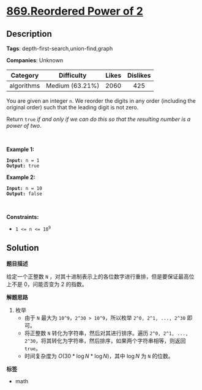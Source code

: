 # [869.Reordered Power of 2](https://leetcode.com/problems/reordered-power-of-2/description/)

## Description

**Tags**: depth-first-search,union-find,graph

**Companies**: Unknown

|  Category  |   Difficulty    | Likes | Dislikes |
| :--------: | :-------------: | :---: | :------: |
| algorithms | Medium (63.21%) | 2060  |   425    |

<p>You are given an integer <code>n</code>. We reorder the digits in any order (including the original order) such that the leading digit is not zero.</p>
<p>Return <code>true</code> <em>if and only if we can do this so that the resulting number is a power of two</em>.</p>
<p>&nbsp;</p>
<p><strong class="example">Example 1:</strong></p>
<pre><code><strong>Input:</strong> n = 1
<strong>Output:</strong> true</code></pre>
<p><strong class="example">Example 2:</strong></p>
<pre><code><strong>Input:</strong> n = 10
<strong>Output:</strong> false</code></pre>
<p>&nbsp;</p>
<p><strong>Constraints:</strong></p>
<ul>
  <li><code>1 &lt;= n &lt;= 10<sup>9</sup></code></li>
</ul>

## Solution

**题目描述**

给定一个正整数 `N` ，对其十进制表示上的各位数字进行重排，但是要保证最高位上不是 0，问能否变为 2 的指数。

**解题思路**

1. 枚举
   - 由于 `N` 最大为 `10^9`，`2^30 > 10^9`，所以枚举 `2^0, 2^1, ..., 2^30` 即可。
   - 将正整数 `N` 转化为字符串，然后对其进行排序。遍历 `2^0, 2^1, ..., 2^30`，将其转化为字符串，然后排序，如果两个字符串相等，则返回 `true`。
   - 时间复杂度为 $O(30 * \log N * \log N)$，其中 $\log N$ 为 `N` 的位数。

**标签**

- math
